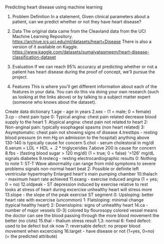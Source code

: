 Predicting heart disease using machine learning
1. Problem Definition
  In a statement,
  Given clinical parameters about a patient, can we predict whether or not they have heart disease?

2. Data
  The original data came from the Cleavland data from the UCI Machine Learning Repository. https://archive.ics.uci.edu/ml/datasets/heart+Disease
  There is also a version of it available on Kaggle. https://www.kaggle.com/datasets/sumaiyatasmeem/heart-disease-classification-dataset

3. Evaluation
  If we can reach 95% accuracy at predicting whether or not a patient has heart disease during the proof of concept, we'll pursue the project.

4. Features
  This is where you'll get different information about each of the features in your data. You can do this via doing your own research (such as looking at the links     above) or by talking to a subject matter expert (someone who knows about the dataset).

Create data dictionary
  1.age - age in years
  2.sex - (1 = male; 0 = female)
  3.cp - chest pain type
    0: Typical angina: chest pain related decrease blood supply to the heart
    1: Atypical angina: chest pain not related to heart
    2: Non-anginal pain: typically esophageal spasms (non heart related)
    3: Asymptomatic: chest pain not showing signs of disease
  4.trestbps - resting blood pressure (in mm Hg on admission to the hospital) anything above 130-140 is typically cause for concern
  5.chol - serum cholestoral in mg/dl
  6.serum = LDL + HDL + .2 * triglycerides
  7.above 200 is cause for concern
  8.fbs - (fasting blood sugar > 120 mg/dl) (1 = true; 0 = false)
  '>126' mg/dL signals diabetes
  9.restecg - resting electrocardiographic results
    0: Nothing to note
    1: ST-T Wave abnormality
      can range from mild symptoms to severe problems
      signals non-normal heart beat
    2: Possible or definite left ventricular hypertrophy
        Enlarged heart's main pumping chamber
  10.thalach - maximum heart rate achieved
  11.exang - exercise induced angina (1 = yes; 0 = no)
  12.oldpeak - ST depression induced by exercise relative to rest looks at stress of heart during excercise unhealthy heart will stress more
  13.slope - the slope of the peak exercise ST segment
    0: Upsloping: better heart rate with excercise (uncommon)
    1: Flatsloping: minimal change (typical healthy heart)
    2: Downslopins: signs of unhealthy heart
  14.ca - number of major vessels (0-3) colored by flourosopy
    colored vessel means the doctor can see the blood passing through
    the more blood movement the better (no clots)
  15.thal - thalium stress result
      1,3: normal
      6: fixed defect: used to be defect but ok now
      7: reversable defect: no proper blood movement when excercising
  16.target - have disease or not (1=yes, 0=no) (= the predicted attribute)
